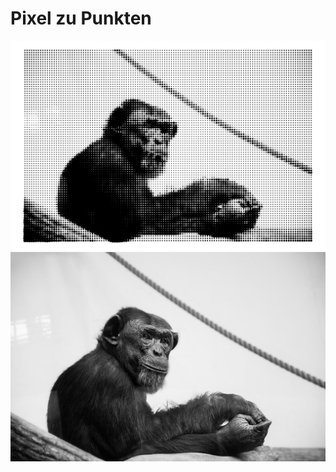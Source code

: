 # Pixel zu Punkten

<div align="center">
<img src="./Ergebnis.png"></img>
<img src="./Vorlage.jpg"></img>
</div>
